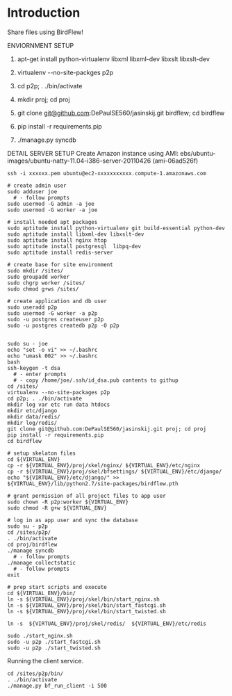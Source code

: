 # Introduction 
Share files using BirdFlew!


ENVIORNMENT SETUP

1) apt-get install python-virtualenv libxml libxml-dev libxslt libxslt-dev

2) virtualenv --no-site-packges p2p

3) cd p2p; . ./bin/activate

4) mkdir proj; cd proj

5) git clone git@github.com:DePaulSE560/jasinskij.git birdflew; cd birdflew

6) pip install -r requirements.pip

7) ./manage.py syncdb 



DETAIL SERVER SETUP
Create Amazon instance using AMI: ebs/ubuntu-images/ubuntu-natty-11.04-i386-server-20110426 (ami-06ad526f)


    ssh -i xxxxxx.pem ubuntu@ec2-xxxxxxxxxxx.compute-1.amazonaws.com
    
    # create admin user
    sudo adduser joe 
      # - follow prompts 
    sudo usermod -G admin -a joe
	sudo usermod -G worker -a joe
      
    # install needed apt packages
    sudo aptitude install python-virtualenv git build-essential python-dev 
    sudo aptitude install libxml-dev libxslt-dev 
    sudo aptitude install nginx htop
    sudo aptitude install postgresql  libpq-dev
    sudo aptitude install redis-server
    
    # create base for site environment
    sudo mkdir /sites/
    sudo groupadd worker
    sudo chgrp worker /sites/
    sudo chmod g+ws /sites/
    
    # create application and db user 
    sudo useradd p2p
    sudo usermod -G worker -a p2p
    sudo -u postgres createuser p2p
    sudo -u postgres createdb p2p -O p2p
    

    sudo su - joe 
    echo "set -o vi" >> ~/.bashrc
    echo "umask 002" >> ~/.bashrc
    bash 
    ssh-keygen -t dsa
      # - enter prompts 
      # - copy /home/joe/.ssh/id_dsa.pub contents to githup
    cd /sites/
    virtualenv --no-site-packages p2p 
    cd p2p; . ./bin/activate
    mkdir log var etc run data htdocs
    mkdir etc/django
    mkdir data/redis/ 
    mkdir log/redis/
    git clone git@github.com:DePaulSE560/jasinskij.git proj; cd proj
    pip install -r requirements.pip
    cd birdflew

	# setup skelaton files
    cd ${VIRTUAL_ENV}
    cp -r ${VIRTUAL_ENV}/proj/skel/nginx/ ${VIRTUAL_ENV}/etc/nginx
    cp -r ${VIRTUAL_ENV}/proj/skel/bfsettings/ ${VIRTUAL_ENV}/etc/django/
    echo "${VIRTUAL_ENV}/etc/django/" >> ${VIRTUAL_ENV}/lib/python2.7/site-packages/birdflew.pth

	# grant permission of all project files to app user
    sudo chown -R p2p:worker ${VIRTUAL_ENV}
	sudo chmod -R g+w ${VIRTUAL_ENV}
	
	# log in as app user and sync the database
	sudo su - p2p 
	cd /sites/p2p/
	. ./bin/activate
	cd proj/birdflew
    ./manage syncdb 
      # - follow prompts 
    ./manage collectstatic
      # - follow prompts 
    exit
    
	# prep start scripts and execute
    cd ${VIRTUAL_ENV}/bin/
    ln -s ${VIRTUAL_ENV}/proj/skel/bin/start_nginx.sh
    ln -s ${VIRTUAL_ENV}/proj/skel/bin/start_fastcgi.sh
    ln -s ${VIRTUAL_ENV}/proj/skel/bin/start_twisted.sh
    
    ln -s  ${VIRTUAL_ENV}/proj/skel/redis/  ${VIRTUAL_ENV}/etc/redis
    
    sudo ./start_nginx.sh 
    sudo -u p2p ./start_fastcgi.sh
    sudo -u p2p ./start_twisted.sh

Running the client service. 

    cd /sites/p2p/bin/
    . ./bin/activate
    ./manage.py bf_run_client -i 500